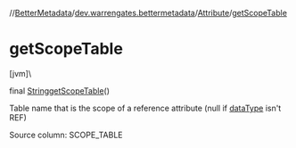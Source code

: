 //[BetterMetadata](../../../index.md)/[dev.warrengates.bettermetadata](../index.md)/[Attribute](index.md)/[getScopeTable](get-scope-table.md)

# getScopeTable

[jvm]\

final [String](https://docs.oracle.com/javase/8/docs/api/java/lang/String.html)[getScopeTable](get-scope-table.md)()

Table name that is the scope of a reference attribute (null if [dataType](index.md#-1986249784%2FProperties%2F-1216412040) isn't REF)

Source column: SCOPE_TABLE
